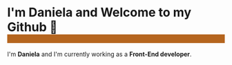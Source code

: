 

<h1 style="border-bottom: 0px; margin: 0px">I'm Daniela and Welcome to my Github 👋</h1>

<img src="background.jpg" height="20" width="1000">

I'm **Daniela** and I'm currently working as a **Front-End developer**.


